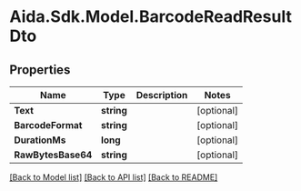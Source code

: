 # Aida.Sdk.Model.BarcodeReadResultDto

## Properties

Name | Type | Description | Notes
------------ | ------------- | ------------- | -------------
**Text** | **string** |  | [optional] 
**BarcodeFormat** | **string** |  | [optional] 
**DurationMs** | **long** |  | [optional] 
**RawBytesBase64** | **string** |  | [optional] 

[[Back to Model list]](../README.md#documentation-for-models) [[Back to API list]](../README.md#documentation-for-api-endpoints) [[Back to README]](../README.md)


